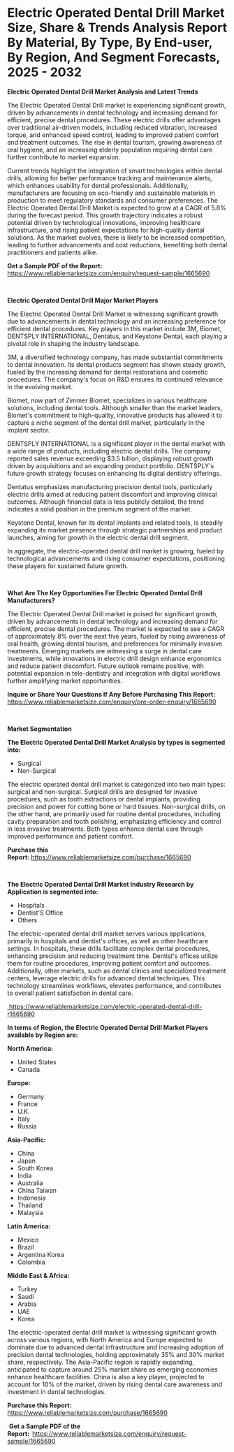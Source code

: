<p><h1>Electric Operated Dental Drill Market Size, Share & Trends Analysis Report By Material, By Type, By End-user, By Region, And Segment Forecasts, 2025 - 2032</h1></p><p><strong>Electric Operated Dental Drill Market Analysis and Latest Trends</strong></p>
<p><p>The Electric Operated Dental Drill market is experiencing significant growth, driven by advancements in dental technology and increasing demand for efficient, precise dental procedures. These electric drills offer advantages over traditional air-driven models, including reduced vibration, increased torque, and enhanced speed control, leading to improved patient comfort and treatment outcomes. The rise in dental tourism, growing awareness of oral hygiene, and an increasing elderly population requiring dental care further contribute to market expansion.</p><p>Current trends highlight the integration of smart technologies within dental drills, allowing for better performance tracking and maintenance alerts, which enhances usability for dental professionals. Additionally, manufacturers are focusing on eco-friendly and sustainable materials in production to meet regulatory standards and consumer preferences. The Electric Operated Dental Drill Market is expected to grow at a CAGR of 5.8% during the forecast period. This growth trajectory indicates a robust potential driven by technological innovations, improving healthcare infrastructure, and rising patient expectations for high-quality dental solutions. As the market evolves, there is likely to be increased competition, leading to further advancements and cost reductions, benefiting both dental practitioners and patients alike.</p></p>
<p><strong>Get a Sample PDF of the Report:&nbsp;</strong> <a href="https://www.reliablemarketsize.com/enquiry/request-sample/1665690?utm_campaign=3201&utm_medium=2&utm_source=Github&utm_content=ia&utm_term=14042025&utm_id=electric-operated-dental-drill">https://www.reliablemarketsize.com/enquiry/request-sample/1665690</a></p>
<p>&nbsp;</p>
<p><strong>Electric Operated Dental Drill Major Market Players</strong></p>
<p><p>The Electric Operated Dental Drill Market is witnessing significant growth due to advancements in dental technology and an increasing preference for efficient dental procedures. Key players in this market include 3M, Biomet, DENTSPLY INTERNATIONAL, Dentatus, and Keystone Dental, each playing a pivotal role in shaping the industry landscape.</p><p>3M, a diversified technology company, has made substantial commitments to dental innovation. Its dental products segment has shown steady growth, fueled by the increasing demand for dental restorations and cosmetic procedures. The company's focus on R&D ensures its continued relevance in the evolving market.</p><p>Biomet, now part of Zimmer Biomet, specializes in various healthcare solutions, including dental tools. Although smaller than the market leaders, Biomet's commitment to high-quality, innovative products has allowed it to capture a niche segment of the dental drill market, particularly in the implant sector.</p><p>DENTSPLY INTERNATIONAL is a significant player in the dental market with a wide range of products, including electric dental drills. The company reported sales revenue exceeding $3.5 billion, displaying robust growth driven by acquisitions and an expanding product portfolio. DENTSPLY's future growth strategy focuses on enhancing its digital dentistry offerings.</p><p>Dentatus emphasizes manufacturing precision dental tools, particularly electric drills aimed at reducing patient discomfort and improving clinical outcomes. Although financial data is less publicly detailed, the trend indicates a solid position in the premium segment of the market.</p><p>Keystone Dental, known for its dental implants and related tools, is steadily expanding its market presence through strategic partnerships and product launches, aiming for growth in the electric dental drill segment.</p><p>In aggregate, the electric-operated dental drill market is growing, fueled by technological advancements and rising consumer expectations, positioning these players for sustained future growth.</p></p>
<p>&nbsp;</p>
<p><strong>What Are The Key Opportunities For Electric Operated Dental Drill Manufacturers?</strong></p>
<p><p>The Electric Operated Dental Drill market is poised for significant growth, driven by advancements in dental technology and increasing demand for efficient, precise dental procedures. The market is expected to see a CAGR of approximately 8% over the next five years, fueled by rising awareness of oral health, growing dental tourism, and preferences for minimally invasive treatments. Emerging markets are witnessing a surge in dental care investments, while innovations in electric drill design enhance ergonomics and reduce patient discomfort. Future outlook remains positive, with potential expansion in tele-dentistry and integration with digital workflows further amplifying market opportunities.</p></p>
<p><strong>Inquire or Share Your Questions If Any Before Purchasing This Report:</strong> <a href="https://www.reliablemarketsize.com/enquiry/pre-order-enquiry/1665690?utm_campaign=3201&utm_medium=2&utm_source=Github&utm_content=ia&utm_term=14042025&utm_id=electric-operated-dental-drill">https://www.reliablemarketsize.com/enquiry/pre-order-enquiry/1665690</a></p>
<p>&nbsp;</p>
<p><strong>Market Segmentation</strong></p>
<p><strong>The Electric Operated Dental Drill Market Analysis by types is segmented into:</strong></p>
<p><ul><li>Surgical</li><li>Non-Surgical</li></ul></p>
<p><p>The electric operated dental drill market is categorized into two main types: surgical and non-surgical. Surgical drills are designed for invasive procedures, such as tooth extractions or dental implants, providing precision and power for cutting bone or hard tissues. Non-surgical drills, on the other hand, are primarily used for routine dental procedures, including cavity preparation and tooth polishing, emphasizing efficiency and control in less invasive treatments. Both types enhance dental care through improved performance and patient comfort.</p></p>
<p><strong>Purchase this Report:&nbsp;</strong><a href="https://www.reliablemarketsize.com/purchase/1665690?utm_campaign=3201&utm_medium=2&utm_source=Github&utm_content=ia&utm_term=14042025&utm_id=electric-operated-dental-drill">https://www.reliablemarketsize.com/purchase/1665690</a></p>
<p>&nbsp;</p>
<p><strong>The Electric Operated Dental Drill Market Industry Research by Application is segmented into:</strong></p>
<p><ul><li>Hospitals</li><li>Dentist'S Office</li><li>Others</li></ul></p>
<p><p>The electric-operated dental drill market serves various applications, primarily in hospitals and dentist's offices, as well as other healthcare settings. In hospitals, these drills facilitate complex dental procedures, enhancing precision and reducing treatment time. Dentist's offices utilize them for routine procedures, improving patient comfort and outcomes. Additionally, other markets, such as dental clinics and specialized treatment centers, leverage electric drills for advanced dental techniques. This technology streamlines workflows, elevates performance, and contributes to overall patient satisfaction in dental care.</p></p>
<p><a href="https://www.reliablemarketsize.com/electric-operated-dental-drill-r1665690?utm_campaign=3201&utm_medium=2&utm_source=Github&utm_content=ia&utm_term=14042025&utm_id=electric-operated-dental-drill">&nbsp;https://www.reliablemarketsize.com/electric-operated-dental-drill-r1665690</a></p>
<p><strong>In terms of Region, the Electric Operated Dental Drill Market Players available by Region are:</strong></p>
<p>
    <p> <strong> North America: </strong>
        <ul>
            <li>United States</li>
            <li>Canada</li>
        </ul>
        </p> 
    <p> <strong> Europe: </strong>
        <ul>
            <li>Germany</li>
            <li>France</li>
            <li>U.K.</li>
            <li>Italy</li>
            <li>Russia</li>
        </ul>
        </p> 
    <p> <strong> Asia-Pacific: </strong>
        <ul>
            <li>China</li>
            <li>Japan</li>
            <li>South Korea</li>
            <li>India</li>
            <li>Australia</li>
            <li>China Taiwan</li>
            <li>Indonesia</li>
            <li>Thailand</li>
            <li>Malaysia</li>
        </ul>
        </p> 
    <p> <strong> Latin America: </strong>
        <ul>
            <li>Mexico</li>
            <li>Brazil</li>
            <li>Argentina Korea</li>
            <li>Colombia</li>
        </ul>
        </p> 
    <p> <strong> Middle East & Africa: </strong>
        <ul>
            <li>Turkey</li>
            <li>Saudi</li>
            <li>Arabia</li>
            <li>UAE</li>
            <li>Korea</li>
        </ul>
    </p>
    </p>
<p><p>The electric-operated dental drill market is witnessing significant growth across various regions, with North America and Europe expected to dominate due to advanced dental infrastructure and increasing adoption of precision dental technologies, holding approximately 35% and 30% market share, respectively. The Asia-Pacific region is rapidly expanding, anticipated to capture around 25% market share as emerging economies enhance healthcare facilities. China is also a key player, projected to account for 10% of the market, driven by rising dental care awareness and investment in dental technologies.</p></p>
<p><strong>Purchase this Report: </strong><a href="https://www.reliablemarketsize.com/purchase/1665690?utm_campaign=3201&utm_medium=2&utm_source=Github&utm_content=ia&utm_term=14042025&utm_id=electric-operated-dental-drill">https://www.reliablemarketsize.com/purchase/1665690</a></p>
<p>&nbsp;<strong>Get a Sample PDF of the Report:&nbsp;&nbsp;</strong><a href="https://www.reliablemarketsize.com/enquiry/request-sample/1665690?utm_campaign=3201&utm_medium=2&utm_source=Github&utm_content=ia&utm_term=14042025&utm_id=electric-operated-dental-drill">https://www.reliablemarketsize.com/enquiry/request-sample/1665690</a></p>
<p><strong></strong></p>
<p><p></p><p></p><p></p></p>